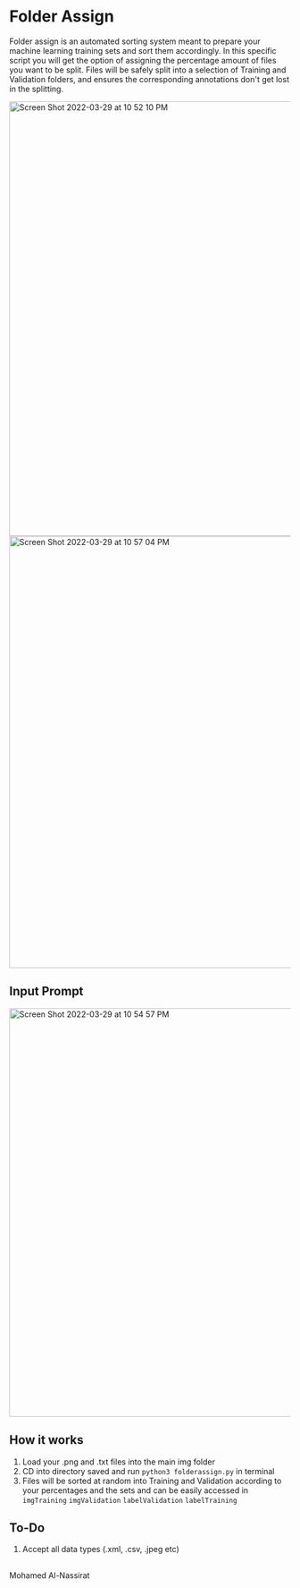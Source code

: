 # Folder Assign 

Folder assign is an automated sorting system meant to prepare your machine learning training sets and sort them accordingly. 
In this specific script you will get the option of assigning the percentage amount of files you want to be split. Files will be safely split into a selection of Training and Validation folders, and ensures the corresponding annotations don't get lost in the splitting. 

<img width="777" alt="Screen Shot 2022-03-29 at 10 52 10 PM" src="https://user-images.githubusercontent.com/96555957/160754625-e62219e1-614b-4923-9961-6c17b770759e.png">


<img width="772" alt="Screen Shot 2022-03-29 at 10 57 04 PM" src="https://user-images.githubusercontent.com/96555957/160754650-fd71ffb9-300e-4ec3-aadb-a2c023313853.png">


## Input Prompt

<img width="730" alt="Screen Shot 2022-03-29 at 10 54 57 PM" src="https://user-images.githubusercontent.com/96555957/160754668-aaffc339-72a6-47f2-b76e-a8b337af2472.png">




## How it works
  1. Load your .png and .txt files into the main img folder
  2. CD into directory saved and run  `python3 folderassign.py` in terminal
  3. Files will be sorted at random into Training and Validation according to your percentages and the sets and can be easily accessed in `imgTraining` `imgValidation` `labelValidation` `labelTraining`
  
## To-Do
  1. Accept all data types (.xml, .csv, .jpeg etc)
  

##

Mohamed Al-Nassirat
